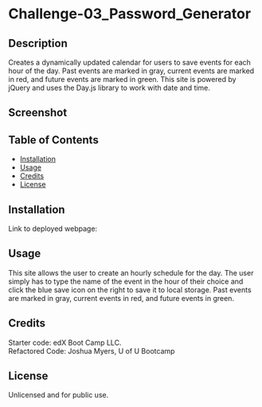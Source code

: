 # Challenge-03_Password_Generator

## Description
Creates a dynamically updated calendar for users to save events for each hour of the day. Past events are marked in gray, current events are marked in red, and future events are marked in green. This site is powered by jQuery and uses the Day.js library to work with date and time.

## Screenshot



## Table of Contents
- [Installation](#installation)
- [Usage](#usage)
- [Credits](#credits)
- [License](#license)

## Installation
Link to deployed webpage: 

## Usage
This site allows the user to create an hourly schedule for the day. The user simply has to type the name of the event in the hour of their choice and click the blue save icon on the right to save it to local storage. Past events are marked in gray, current events in red, and future events in green.

## Credits
Starter code: edX Boot Camp LLC.  
Refactored Code: Joshua Myers, U of U Bootcamp

## License
Unlicensed and for public use.